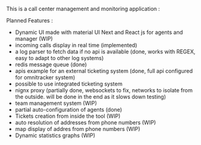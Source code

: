 This is a call center management and monitoring application : 

Planned Features :
  - Dynamic UI made with material UI Next and React js for agents and manager (WIP)
  - incoming calls display in real time (implemented)
  - a log parser to fetch data if no api is available (done, works with REGEX, easy to adapt to other log systems)
  - redis message queue (done)
  - apis example for an external ticketing system (done, full api configured for omnitracker system)
  - possible to use integrated ticketing system 
  - nignx proxy (partially done, websockets to fix, networks to isolate from the outside. will be done in the end as it slows down testing)
  - team management system (WIP)
  - partial auto-configuration of agents (done)
  - Tickets creation from inside the tool (WIP)
  - auto resolution of addresses from phone numbers (WIP)
  - map display of addres from phone numbers (WIP)
  - Dynamic statistics graphs (WIP)  
  
  
  



